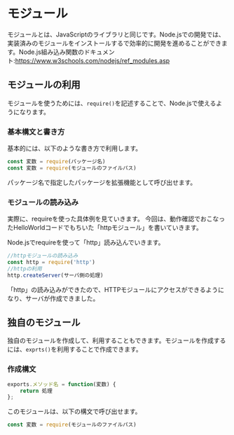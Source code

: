# モジュール
<!-- 文章を修正 -->
モジュールとは、JavaScriptのライブラリと同じです。Node.jsでの開発では、実装済みのモジュールをインストールするで効率的に開発を進めることができます。Node.js組み込み関数のドキュメント:<https://www.w3schools.com/nodejs/ref_modules.asp>

## モジュールの利用

モジュールを使うためには、`require()`を記述することで、Node.jsで使えるようになります。

### 基本構文と書き方

基本的には、以下のような書き方で利用します。

```JavaScript
const 変数 = require(パッケージ名)
const 変数 = require(モジュールのファイルパス)
```

パッケージ名で指定したパッケージを拡張機能として呼び出せます。

### モジュールの読み込み

実際に、requireを使った具体例を見ていきます。
今回は、動作確認でおこなったHelloWorldコードでもちいた「httpモジュール」を書いていきます。

Node.jsでrequireを使って「http」読み込んでいきます。

```JavaScript
//httpモジュールの読み込み
const http = require('http')
//httpの利用
http.createServer(サーバ側の処理)
```

「http」の読み込みができたので、HTTPモジュールにアクセスができるようになり、サーバが作成できました。

## 独自のモジュール

独自のモジュールを作成して、利用することもできます。モジュールを作成するには、`exprts()`を利用することで作成できます。

### 作成構文

```JavaScript
exports.メソッド名 = function(変数) {
    return 処理
};
```

このモジュールは、以下の構文で呼び出せます。

```JavaScript
const 変数 = require(モジュールのファイルパス)
```
